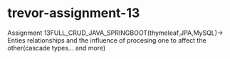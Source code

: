 # trevor-assignment-13
Assignment 13FULL_CRUD_JAVA_SPRINGBOOT(thymeleaf,JPA,MySQL)-> Enties relationships and the influence of procesing one to affect the other(cascade types... and more)
